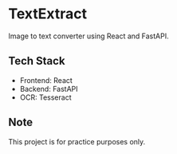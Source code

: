 # TextExtract

Image to text converter using React and FastAPI.

## Tech Stack

- Frontend: React
- Backend: FastAPI
- OCR: Tesseract

## Note
This project is for practice purposes only.
